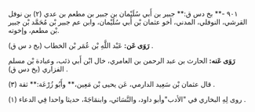 ٩٠١ -** بخ دس ق:** جبير بن أَبي سُلَيْمان بن جبير بن مطعم بن عدي (٢) بن نوفل القرشي، النوفلي، المدني، أخو عثمان بْن أَبي سُلَيْمان، وابن عم جبير بْن مُحَمَّد بْن جبير بْن مطعم، وإخوته.

**رَوَى عَن:** عَبْد اللَّهِ بْن عُمَر بْن الخطاب (بخ د س ق) .

**رَوَى عَنه:** الحارث بن عبد الرحمن بن العامري، خال ابْن أَبي ذئب، وعبادة بْن مسلم الفزاري (بخ دس ق) .

قال عثمان بْن سَعِيد الدارمي، عَن يحيى بْن مَعِين،** وأَبُو زُرْعَة:** ثقة (٣) .

روى لِهِ البخاري في "الأدب"وأبو داود، والنَّسَائي، وابنمَاجَهْ، حديثا واحدا فِي الدعاء (١) .